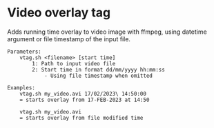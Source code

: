 # Video overlay tag
Adds running time overlay to video image with ffmpeg, using datetime argument or file timestamp of the input file.
```
Parameters:
    vtag.sh <filename> [start time]
        1: Path to input video file
        2: Start time in format dd/mm/yyyy hh:mm:ss
            - Using file timestamp when omitted

Examples:
    vtag.sh my_video.avi 17/02/2023\ 14:50:00
    = starts overlay from 17-FEB-2023 at 14:50

    vtag.sh my_video.avi
    = starts overlay from file modified time
```
